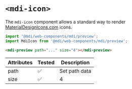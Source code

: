 # `<mdi-icon>`

The `mdi-icon` component allows a standard way to render [MaterialDesignIcons.com](https://materialdesignicons.com) icons.

```typescript
import '@mdi/web-components/mdi/preview';
import MdiIcon from '@mdi/web-components/mdi/preview';
```

```html
<mdi-preview path="..." size="4"></mdi-preview>
```

| Attributes | Tested   | Description |
| ---------- | -------- | ----------- |
| path       | &#x2705; | Set path data |
| size       | &#x2705; | 4 |